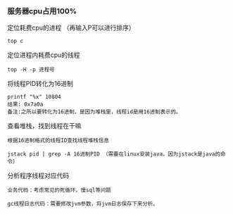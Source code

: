 
### 服务器cpu占用100%

定位耗费cpu的进程 （再输入P可以进行排序）

    top c

定位进程内耗费cpu的线程

    top -H -p 进程号

将线程PID转化为16进制

    printf "%x" 10804
    结果: 0x7a0a
    备注:之所以要转化为16进制，是因为堆栈里，线程id是用16进制表示的。

查看堆栈，找到线程在干嘛

    根据16进制格式的线程ID查找线程堆栈信息

    jstack pid | grep -A 16进制PID （需要在linux安装java，因为jstack是java的命令）

    

分析程序线程对应代码

    业务代码：考虑常见的死循环，慢sql等问题

    gc线程日志代码：需要修改jvm参数，将jvm日志保存下来分析。
